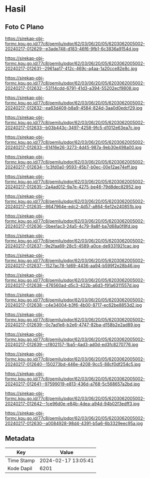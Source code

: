 # Hasil

## Foto C Plano

https://sirekap-obj-formc.kpu.go.id/77c8/pemilu/pdpr/62/03/06/20/05/6203062005002-20240217-012629--e3ade748-d183-46f6-9fb1-6c3836a9154d.jpg

https://sirekap-obj-formc.kpu.go.id/77c8/pemilu/pdpr/62/03/06/20/05/6203062005002-20240217-012631--2961aa17-412c-469c-a4aa-1a20cce82e8c.jpg

https://sirekap-obj-formc.kpu.go.id/77c8/pemilu/pdpr/62/03/06/20/05/6203062005002-20240217-012632--53114cdd-6791-41d3-a394-55202ecf9808.jpg

https://sirekap-obj-formc.kpu.go.id/77c8/pemilu/pdpr/62/03/06/20/05/6203062005002-20240217-012632--ea63d409-b8a9-4584-824d-3aa0d0edcf29.jpg

https://sirekap-obj-formc.kpu.go.id/77c8/pemilu/pdpr/62/03/06/20/05/6203062005002-20240217-012633--b03b443c-3497-4258-9fc5-d1012e63ea7c.jpg

https://sirekap-obj-formc.kpu.go.id/77c8/pemilu/pdpr/62/03/06/20/05/6203062005002-20240217-012633--61416e26-3273-4d45-987a-9eb30e498a00.jpg

https://sirekap-obj-formc.kpu.go.id/77c8/pemilu/pdpr/62/03/06/20/05/6203062005002-20240217-012634--1c3fd0a0-9593-45b7-b0ec-00e12ae74eff.jpg

https://sirekap-obj-formc.kpu.go.id/77c8/pemilu/pdpr/62/03/06/20/05/6203062005002-20240217-012635--2a4ad012-9a7e-4275-be46-79d8dec82952.jpg

https://sirekap-obj-formc.kpu.go.id/77c8/pemilu/pdpr/62/03/06/20/05/6203062005002-20240217-012635--8647964e-edc2-4d57-a864-6e12e240851b.jpg

https://sirekap-obj-formc.kpu.go.id/77c8/pemilu/pdpr/62/03/06/20/05/6203062005002-20240217-012636--0bee1ac3-24a5-4c79-9a8f-ba7d68a0f8fd.jpg

https://sirekap-obj-formc.kpu.go.id/77c8/pemilu/pdpr/62/03/06/20/05/6203062005002-20240217-012637--9e2faa69-28c5-4589-a0ce-de9331921cac.jpg

https://sirekap-obj-formc.kpu.go.id/77c8/pemilu/pdpr/62/03/06/20/05/6203062005002-20240217-012637--1527ac78-1d69-4436-aa94-b599f2e28b46.jpg

https://sirekap-obj-formc.kpu.go.id/77c8/pemilu/pdpr/62/03/06/20/05/6203062005002-20240217-012638--476560ad-d5c3-422b-a6d3-f91a6311557d.jpg

https://sirekap-obj-formc.kpu.go.id/77c8/pemilu/pdpr/62/03/06/20/05/6203062005002-20240217-012638--c4e34004-b3f6-4b00-8717-ec62be8853d2.jpg

https://sirekap-obj-formc.kpu.go.id/77c8/pemilu/pdpr/62/03/06/20/05/6203062005002-20240217-012639--0c7ad1e8-b2e6-4747-82ba-d158b2e2ad89.jpg

https://sirekap-obj-formc.kpu.go.id/77c8/pemilu/pdpr/62/03/06/20/05/6203062005002-20240217-012639--cf802157-1ba5-4ad3-ad0d-ed3fc8270776.jpg

https://sirekap-obj-formc.kpu.go.id/77c8/pemilu/pdpr/62/03/06/20/05/6203062005002-20240217-012640--150273bd-446e-4208-9cc5-88cf0df254c5.jpg

https://sirekap-obj-formc.kpu.go.id/77c8/pemilu/pdpr/62/03/06/20/05/6203062005002-20240217-012641--97599019-e813-436d-a768-5c568657a2bd.jpg

https://sirekap-obj-formc.kpu.go.id/77c8/pemilu/pdpr/62/03/06/20/05/6203062005002-20240217-012642--1ce96d0e-e84b-4dea-a94d-94b02f3edff3.jpg

https://sirekap-obj-formc.kpu.go.id/77c8/pemilu/pdpr/62/03/06/20/05/6203062005002-20240217-012630--a0084928-98d4-4391-b5a6-6b3329eec95a.jpg


## Metadata

| Key        | Value               |
| ---------- | ------------------- |
| Time Stamp | 2024-02-17 13:05:41 |
| Kode Dapil | 6201                |



